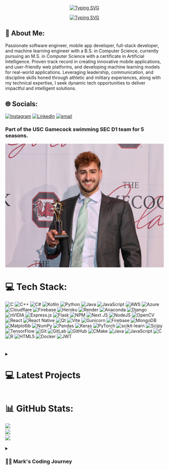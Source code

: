 <div align="center">
  <p>
    <a href="https://git.io/typing-svg"><img src="https://readme-typing-svg.demolab.com?font=Fira+Code&size=30&pause=1000&color=F70C0E&center=true&repeat=false&random=false&width=435&lines=Mark+Shperkin" alt="Typing SVG" /></a>
  </p>
  
  <p>
    <a href="https://git.io/typing-svg"><img src="https://readme-typing-svg.demolab.com?font=Fira+Code&pause=1000&color=F70000&center=true&random=false&width=435&lines=Student-Athlete;Computer+Science;Passionate+developer+from+Israel" alt="Typing SVG" /></a>
  </p>
</div>

## 💫 About Me:

<p>Passionate software engineer, mobile app developer, full-stack developer, and machine learning engineer with a B.S. in Computer Science, currently pursuing an M.S. in Computer Science with a certificate in Artificial Intelligence. Proven track record in creating innovative mobile applications, and user-friendly web platforms, and developing machine learning models for real-world applications. Leveraging leadership, communication, and discipline skills honed through athletic and military experiences, along with my technical expertise, I seek dynamic tech opportunities to deliver impactful and intelligent solutions.</p>

## 🌐 Socials:
[![Instagram](https://img.shields.io/badge/Instagram-%23E4405F.svg?logo=Instagram&logoColor=white)](https://www.instagram.com/mark_shperkin/) [![LinkedIn](https://img.shields.io/badge/LinkedIn-%230077B5.svg?logo=linkedin&logoColor=white)](https://www.linkedin.com/in/mark-shperkin-3655a2273) [![email](https://img.shields.io/badge/Email-D14836?logo=gmail&logoColor=white)](mailto:markshperkin1@gmail.com) 

<h3>Part of the USC Gamecock swimming SEC D1 team for 5 seasons.</h3>

<div id="header" align="center">
  <img src="swimming.jpg" width="900"/>
</div>


# 💻 Tech Stack:
![C](https://img.shields.io/badge/c-%2300599C.svg?style=for-the-badge&logo=c&logoColor=white) ![C++](https://img.shields.io/badge/c++-%2300599C.svg?style=for-the-badge&logo=c%2B%2B&logoColor=white) ![C#](https://img.shields.io/badge/c%23-%23239120.svg?style=for-the-badge&logo=csharp&logoColor=white) ![Kotlin](https://img.shields.io/badge/kotlin-%237F52FF.svg?style=for-the-badge&logo=kotlin&logoColor=white) ![Python](https://img.shields.io/badge/python-3670A0?style=for-the-badge&logo=python&logoColor=ffdd54) ![Java](https://img.shields.io/badge/java-%23ED8B00.svg?style=for-the-badge&logo=openjdk&logoColor=white) ![JavaScript](https://img.shields.io/badge/javascript-%23323330.svg?style=for-the-badge&logo=javascript&logoColor=%23F7DF1E) ![AWS](https://img.shields.io/badge/AWS-%23FF9900.svg?style=for-the-badge&logo=amazon-aws&logoColor=white) ![Azure](https://img.shields.io/badge/azure-%230072C6.svg?style=for-the-badge&logo=microsoftazure&logoColor=white) ![Cloudflare](https://img.shields.io/badge/Cloudflare-F38020?style=for-the-badge&logo=Cloudflare&logoColor=white) ![Firebase](https://img.shields.io/badge/firebase-%23039BE5.svg?style=for-the-badge&logo=firebase) ![Heroku](https://img.shields.io/badge/heroku-%23430098.svg?style=for-the-badge&logo=heroku&logoColor=white) ![Render](https://img.shields.io/badge/Render-%46E3B7.svg?style=for-the-badge&logo=render&logoColor=white) ![Anaconda](https://img.shields.io/badge/Anaconda-%2344A833.svg?style=for-the-badge&logo=anaconda&logoColor=white) ![Django](https://img.shields.io/badge/django-%23092E20.svg?style=for-the-badge&logo=django&logoColor=white) ![nVIDIA](https://img.shields.io/badge/cuda-000000.svg?style=for-the-badge&logo=nVIDIA&logoColor=green) ![Express.js](https://img.shields.io/badge/express.js-%23404d59.svg?style=for-the-badge&logo=express&logoColor=%2361DAFB) ![Flask](https://img.shields.io/badge/flask-%23000.svg?style=for-the-badge&logo=flask&logoColor=white) ![NPM](https://img.shields.io/badge/NPM-%23CB3837.svg?style=for-the-badge&logo=npm&logoColor=white) ![Next JS](https://img.shields.io/badge/Next-black?style=for-the-badge&logo=next.js&logoColor=white) ![NodeJS](https://img.shields.io/badge/node.js-6DA55F?style=for-the-badge&logo=node.js&logoColor=white) ![OpenCV](https://img.shields.io/badge/opencv-%23white.svg?style=for-the-badge&logo=opencv&logoColor=white) ![React](https://img.shields.io/badge/react-%2320232a.svg?style=for-the-badge&logo=react&logoColor=%2361DAFB) ![React Native](https://img.shields.io/badge/react_native-%2320232a.svg?style=for-the-badge&logo=react&logoColor=%2361DAFB) ![Qt](https://img.shields.io/badge/Qt-%23217346.svg?style=for-the-badge&logo=Qt&logoColor=white) ![Vite](https://img.shields.io/badge/vite-%23646CFF.svg?style=for-the-badge&logo=vite&logoColor=white) ![Gunicorn](https://img.shields.io/badge/gunicorn-%298729.svg?style=for-the-badge&logo=gunicorn&logoColor=white) ![Firebase](https://img.shields.io/badge/firebase-a08021?style=for-the-badge&logo=firebase&logoColor=ffcd34) ![MongoDB](https://img.shields.io/badge/MongoDB-%234ea94b.svg?style=for-the-badge&logo=mongodb&logoColor=white) ![Matplotlib](https://img.shields.io/badge/Matplotlib-%23ffffff.svg?style=for-the-badge&logo=Matplotlib&logoColor=black) ![NumPy](https://img.shields.io/badge/numpy-%23013243.svg?style=for-the-badge&logo=numpy&logoColor=white) ![Pandas](https://img.shields.io/badge/pandas-%23150458.svg?style=for-the-badge&logo=pandas&logoColor=white) ![Keras](https://img.shields.io/badge/Keras-%23D00000.svg?style=for-the-badge&logo=Keras&logoColor=white) ![PyTorch](https://img.shields.io/badge/PyTorch-%23EE4C2C.svg?style=for-the-badge&logo=PyTorch&logoColor=white) ![scikit-learn](https://img.shields.io/badge/scikit--learn-%23F7931E.svg?style=for-the-badge&logo=scikit-learn&logoColor=white) ![Scipy](https://img.shields.io/badge/SciPy-%230C55A5.svg?style=for-the-badge&logo=scipy&logoColor=%white) ![TensorFlow](https://img.shields.io/badge/TensorFlow-%23FF6F00.svg?style=for-the-badge&logo=TensorFlow&logoColor=white) ![Git](https://img.shields.io/badge/git-%23F05033.svg?style=for-the-badge&logo=git&logoColor=white) ![GitLab](https://img.shields.io/badge/gitlab-%23181717.svg?style=for-the-badge&logo=gitlab&logoColor=white) ![GitHub](https://img.shields.io/badge/github-%23121011.svg?style=for-the-badge&logo=github&logoColor=white) ![CMake](https://img.shields.io/badge/CMake-%23008FBA.svg?style=for-the-badge&logo=cmake&logoColor=white) ![Java](https://img.shields.io/badge/java-%23ED8B00.svg?style=for-the-badge&logo=openjdk&logoColor=white) ![JavaScript](https://img.shields.io/badge/javascript-%23323330.svg?style=for-the-badge&logo=javascript&logoColor=%23F7DF1E) ![C](https://img.shields.io/badge/c-%2300599C.svg?style=for-the-badge&logo=c&logoColor=white) ![R](https://img.shields.io/badge/r-%23276DC3.svg?style=for-the-badge&logo=r&logoColor=white) ![HTML5](https://img.shields.io/badge/html5-%23E34F26.svg?style=for-the-badge&logo=html5&logoColor=white) ![Docker](https://img.shields.io/badge/docker-%230db7ed.svg?style=for-the-badge&logo=docker&logoColor=white) ![JWT](https://img.shields.io/badge/JWT-black?style=for-the-badge&logo=JSON%20web%20tokens)


#
<!-- BEGIN PROJECTS-CARDS -->

<details> 
  <summary><h1>💻 Latest Projects</h1></summary>
  <h2>Final Projects</h2>

  <h3>Full-Stack Backgammon AI/RL agents <a href="https://cse.sc.edu/class/775" target="_blank">(Deep Reinforcement Learning class)</a></h3>
<p align="left">
  Implementation of Expected Minimax with α–β Pruning, variations of Temporal Differences including TD(0), TD(λ), and Monte Carlo Simulation.

  Please see my <a href="https://github.com/markshperkin/BackgammonAI-backend/blob//master/report/final%20report.pdf" target="_blank">Final Report</a> for more information.
  
  This project used the <a href="https://www.csd.uwo.ca/~xling/cs346a/extra/tdgammon.pdf" target="_blank">(Temporal Difference Learning and TD-Gammon)</a> research paper to assist in the algorithm design.
  
  This project highlights the effectiveness of Reinforcement learning and simulation-based algorithms in tackling complex games, such as Backgammon, with an enormous state space of 10^20 possible configurations, where simple brute-force approaches struggle to capture the nuanced tactics employed by expert players. 
</p>
<p align="left">
  <a href="https://github.com/markshperkin/BackgammonAI-frontend">View Project Frontend</a>
  <a href="https://github.com/markshperkin/BackgammonAI-backend">View Project Backend</a>
</p>

<hr/>

  <h3>Spatial-Temporal Graph Convolution Network for Human Activity Recognition <a href="https://cse.sc.edu/class/714" target="_blank">(Edge and Neuromorphic Computing class)</a></h3>
<p align="left">
  Implementation of <a href="https://www.mdpi.com/1424-8220/22/21/8438" target="_blank">A Spatio-Temporal Graph Convolutional Network Model for Internet of Medical Things (IoMT)</a> architecture for classifying human activity recognition 3D skeletal dataset into 49 different categories from the <a href="https://rose1.ntu.edu.sg/dataset/actionRecognition/" target="_blank">NTU RGB+D</a> dataset, achieving 87.6
% classification accuracy. 
  
Please see my <a href="https://github.com/markshperkin/HAR-STGCN/blob/master/report/final%20report.pdf" target="_blank">Final Report</a> for more information.
  
   This result underscores the promise of ST-GCNs for real-time human action recognition, with potential applications in medical monitoring (e.g., distress-gesture detection in clinical and assisted-living environments), security surveillance in high-risk facilities, and objective sports performance analysis.

   The ultimate goal was to provide an affordable and effective solution for biomechanical analysis, enabling athletes and coaches to optimize performance and minimize injury risk through precise, data-driven insights.
</p>
<p align="left">
  <a href="https://github.com/markshperkin/HAR-STGCN">View Project</a>
</p>

<hr/>

<h3>AI Underwater Swimmer Pose Estimation <a href="https://cse.sc.edu/class/584" target="_blank">(Neural Networks and Their Applications</a> and <a href="https://cse.sc.edu/class/585" target="_blank">Machine Learning Systems classes)</a></h3>
<p align="left">
  Developed in collaboration with the <a href="https://gamecocksonline.com/sports/swimming/" target="_blank">University of South Carolina's Division I SEC swim team</a>, this project focuses on underwater swimmer pose estimation to analyze and improve athlete performance. Using a custom pose estimation architecture, the model captures the anatomical pose of swimmers by detecting keypoints during their strokes.
  
  The project involved collecting and labeling underwater swimming data and training a pose estimation model using the HRNet architecture. I updated the data pipeline to work with up-to-date libraries, as the <a href="https://github.com/leoxiaobin/deep-high-resolution-net.pytorch?tab=readme-ov-file" target="_blank">publicly available code</a> was outdated and incompatible, ensuring smooth data processing and model training.

  The collected poses are intended to help analyze swimming techniques and identify areas for improvement. As the next step, I plan to use these keypoints to train a model capable of providing tailored recommendations to enhance the athlete's efficiency, technique, and speed, ultimately leading to faster and more efficient swimming.

  This project bridges the gap between sports performance analysis and cutting-edge technology to help athletes reach their full potential.
</p>
<p align="left">
  <a href="https://github.com/markshperkin/SwimmingPoseEstimation.git">View Project</a>
</p>

<hr/>

  <h3>Other Machine Learning Projects</h3>
  <ul>
    <li>
      <strong><a href="https://github.com/markshperkin/EdgeFaceSearch">Neural Architecture and Hyperparameter Search for Face Bounding Box Prediction on Edge:</a></strong> This repository contains optimizing a neural network architecture for face bounding box prediction using a given facial image dataset. The primary objective was to design a lightweight
and efficient model capable of performing inference on resource-constrained hardware, such as NVIDIA
Jetson Nano. developed as part of the <a href="https://cse.sc.edu/class/714" target="_blank">Edge and Neuromorphic Computing class</a> at the University of South Carolina.
    </li>
      <li>
      <strong><a href="https://github.com/markshperkin/CustomCNNforCIFAR-10">Custom made CNN for CIFAR-10 Classification Problem:</a></strong> The implementation custom CNN inspired by <a href="https://arxiv.org/abs/1409.1556">VGG Architecture</a>, to achieve optimal results based on accuracy and letancy. developed as part of the <a href="https://cse.sc.edu/class/714" target="_blank">Edge and Neuromorphic Computing class</a> at the University of South Carolina.
    </li>
    <li>
      <strong><a href="https://github.com/markshperkin/MNIST/tree/master">MNIST Handwritten Digit Classification with PyTorch:</a></strong> Using PyTorch to implement a neural network for classifying handwritten digits from the MNIST dataset, with options to train, validate, and test the model on custom images, developed as part of the <a href="https://cse.sc.edu/class/584" target="_blank">Neural Networks and Their Applications</a> at the University of South Carolina.
    </li>
    <li>   
      <strong><a href="https://github.com/markshperkin/Game-AI">Connect Four AI Agent:</a></strong> This repository contains an AI agent that plays the Connect Four game using a minimax algorithm with alpha-beta pruning. Developed as part of the <a href="https://cse.sc.edu/class/580" target="_blank">Artificial Intelligence</a> at the University of South Carolina.
    </li>
    <li>
      <strong><a href="https://github.com/markshperkin/DynamicNN">Dynamic Neural Networks:</a></strong> This repository contains implementations of Examples 1 and 3 from the research paper "<a href="https://maxim.ece.illinois.edu/teaching/fall20/final/Narendra90.pdf">Identification and Control of Dynamical Systems Using Neural Networks</a>". Developed as part of the <a href="https://cse.sc.edu/class/584" target="_blank">Neural Networks and Their Applications</a> at the University of South Carolina.
    </li>
    <li>
      <strong><a href="https://github.com/markshperkin/Backward-Propagation-from-Scratch"> Backward Propagation from Scratch:</a></strong> The implementation of one-layer and two-layer neural networks from scratch using NumPy for classification and regression tasks, showcasing the construction of neural networks without external deep-learning libraries, developed as part of the <a href="https://cse.sc.edu/class/584" target="_blank">Neural Networks and Their Applications</a> at the University of South Carolina.
    </li>
    <li>
      <strong><a href="https://github.com/markshperkin/GAN_from_scratch">GANs from Scratch Using PyTorch and TensorFlow:</a></strong> The implementation of Generative Adversarial Network (GAN) from scratch using PyTorch and TensorFlow, featuring a generator and discriminator that compete to produce and distinguish realistic synthetic data, developed as part of the <a href="https://cse.sc.edu/class/584" target="_blank">Neural Networks and Their Applications</a> at the University of South Carolina.
    </li>
        <li>
      <strong><a href="https://github.com/markshperkin/Transformer_from_scratch">Transformer from Scratch Using PyTorch:</a></strong> The implementation of Transformer model from scratch using PyTorch, leveraging self-attention mechanisms for sequence tasks like NLP, enabling efficient parallel processing and effective handling of word dependencies, developed as part of the <a href="https://cse.sc.edu/class/584" target="_blank">Neural Networks and Their Applications</a> at the University of South Carolina.
    </li>
        <li>
      <strong><a href="https://github.com/markshperkin/CNN-from-scratch/tree/master">CNN from Scratch Using NumPy:</a></strong> The implementation of a Convolutional Neural Network (CNN) from scratch using NumPy for image classification, showcasing the core components and operations of a CNN without external libraries, developed as part of the <a href="https://cse.sc.edu/class/584" target="_blank">Neural Networks and Their Applications</a> at the University of South Carolina.
    </li>
        <li>
      <strong><a href="https://github.com/markshperkin/GNN/tree/master">GNN from Scratch Using NumPy:</a></strong> The implementation of Graph Neural Networks (GNN) from scratch using NumPy, showcasing key concepts like message passing and aggregation for graph-structured data. Developed as part of the <a href="https://cse.sc.edu/class/584" target="_blank">Neural Networks and Their Applications</a> at the University of South Carolina.
    </li>
        <li>
      <strong><a href="https://github.com/markshperkin/NNplot">Neural Network Activation Function Visualization:</a></strong> This project visualizes the impact of Sigmoid, Hard Limit, and Radial Basis activation functions in single-layer and two-layer neural networks using 3D surface plots generated with NumPy and Matplotlib. Developed as part of the <a href="https://cse.sc.edu/class/584" target="_blank">Neural Networks and Their Applications</a> at the University of South Carolina.
    </li>
  </ul>



  
  <h3>Capstone Project</h3>
  <p align="left">
    FancyBear is a web-based platform that simulates the experience of stock trading. Users dive into the world of trading by depositing virtual cash, which they can use to buy and sell stocks in real-time, mimicking the dynamics of the actual stock market. It is aimed to be user-friendly and allows anyone to track their stocks with confidence.
  </p>
  <p align="left">
    <a href="https://github.com/david-eta/fancybear">View Project</a>
  </p>

  <h3>Meg's Cookbook</h3>
  <p align="left">
    Meg's Cookbook is a full-stack web application developed using React and JavaScript for the front end, with a Node.js, Express, and MongoDB backend. The project includes features like user authentication, recipe uploading, and dynamic content rendering. It leverages RESTful APIs for data handling and is deployed on Render for seamless accessibility and scalability.<br>
    <b>Note:</b> This web application is currently in production and is available only in the alpha stage of development.
  </p>
  <p align="left">
    <a href="https://megscookbook.onrender.com">View Web Application</a>
  </p>

  <h3>MATLAB Algorithms</h3>
  <p align="left">
    This repository contains a collection of MATLAB/Octave algorithms developed as part of the Applied Linear Algebra lab class at the University of South Carolina.
  </p>
  <p align="left">
    <a href="https://github.com/markshperkin/Applied-Linear-Algebra">View Project</a>
  </p>
  
  <h3>Mobile Applications</h3>
  <ul>
    <li>
      <strong><a href="https://github.com/markshperkin/location">Location:</a></strong> Mobile application designed to retrieve user location and display it on a Google Map interface using Google Maps API key.
    </li>
    <li>
      <strong><a href="https://github.com/markshperkin/CameraXApp">CameraXApp:</a></strong> Mobile application enabling users to capture photos and videos, with additional photo editing capabilities.
    </li>
    <li>
      <strong><a href="https://github.com/markshperkin/MiniPaint">MiniPaint:</a></strong> Mobile application allowing users to express creativity through drawing, equipped with diverse drawing tools.
    </li>
    <li>
      <strong><a href="https://github.com/markshperkin/Sensor-Game-Application">Sensor-Game-Application:</a></strong> Mobile application offering users an engaging gaming experience utilizing the device's built-in sensors.
    </li>
  </ul>

  <a href="https://github.com/markshperkin?tab=repositories"><img alt="All Repositories" title="All Repositories" src="https://custom-icon-badges.demolab.com/badge/-Click%20Here%20For%20All%20My%20Repos-1F222E?style=for-the-badge&logoColor=white&logo=repo"/></a>
</details>


# 📊 GitHub Stats:
![](https://github-readme-stats.vercel.app/api?username=markshperkin&theme=merko&hide_border=false&include_all_commits=true&count_private=true)<br/>
![](https://nirzak-streak-stats.vercel.app/?user=markshperkin&theme=merko&hide_border=false)<br/>
![](https://github-readme-stats.vercel.app/api/top-langs/?username=markshperkin&theme=merko&hide_border=false&include_all_commits=true&count_private=true&layout=compact)

<details>
 <summary><h3>👨‍💻 Mark's Coding Journey</h3></summary>
<h2>Blossoming Passion and the Thrill of the Challenge:</h2>

<p>My passion for coding blossomed at the University of South Carolina, where I was constantly challenged and inspired by a supportive community. One of the most rewarding aspects of my coding journey has been the immense satisfaction that comes from solving coding problems. It is about cracking a complex puzzle or finally reaching the summit after a challenging climb. The initial frustration of grappling with a problem, followed by the "aha!" moment when the solution clicks into place, is a uniquely exhilarating experience.</p>

<h2>Fueled by Accomplishment:</h2>

<p>This sense of accomplishment fuels my motivation to tackle even more intricate challenges. It's a continuous learning process, where every solved problem opens the door to new possibilities and ignites a desire to explore further. The joy of problem-solving is what truly fuels my passion for coding and propels me forward on this exciting journey.</p>

<h2>Embracing the Real World:</h2>

<p>Graduation marks a transition from the structured learning environment to the dynamic world of professional development. While the curriculum and specific problem sets may change, the thrill of problem-solving and the satisfaction it brings remain constant. I'm eager to test my skills in real-world scenarios, tackling complex problems that impact businesses and communities. The prospect of collaborating with experienced developers and contributing solutions that address tangible challenges is incredibly exciting. I'm confident that the foundation I built at USC, coupled with the continuous learning spirit fostered by the coding community, will equip me to navigate these new challenges and experience the profound satisfaction that comes with making a real-world impact through code.</p>
</details>

